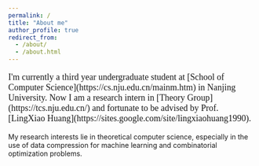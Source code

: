 ```yaml
---
permalink: /
title: "About me"
author_profile: true
redirect_from: 
  - /about/
  - /about.html
---
```


<p style="font-size: 18px; font-family: 'Georgia', serif;">
  I'm currently a third year undergraduate student at 
  [School of Computer Science](https://cs.nju.edu.cn/mainm.htm) 
  in Nanjing University. Now I am a research intern in 
  [Theory Group](https://tcs.nju.edu.cn/) 
  and fortunate to be advised by Prof.
  [LingXiao Huang](https://sites.google.com/site/lingxiaohuang1990).
</p>

My research interests lie in theoretical computer science, especially in the use of data compression for machine learning and combinatorial optimization problems.
